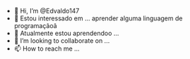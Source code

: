 - 👋 Hi, I’m @Edvaldo147
- 👀 Estou interessado em ... aprender alguma linguagem de programaçãoã
- 🌱 Atualmente estou aprendendoo ...
- 💞️ I’m looking to collaborate on ...
- 📫 How to reach me ...

<!---
Edvaldo147/Edvaldo147 is a ✨ special ✨ repository because its `README.md` (this file) appears on your GitHub profile.
You can click the Preview link to take a look at your changes.
--->
